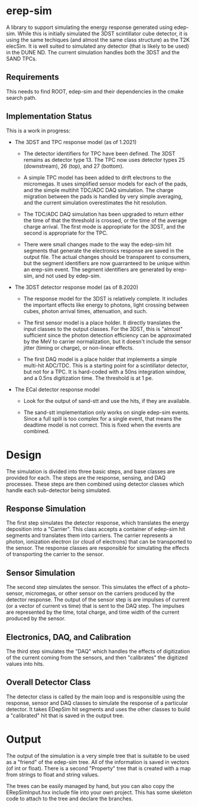 # erep-sim

A library to support simulating the energy response generated using
edep-sim.  While this is initially simulated the 3DST scintillator
cube detector, it is using the same techiques (and almost the same
class structure) as the T2K elecSim.  It is well suited to simulated
any detector (that is likely to be used) in the DUNE ND.  The current
simulation handles both the 3DST and the SAND TPCs.

## Requirements

This needs to find ROOT, edep-sim and their dependencies in the cmake
search path.

## Implementation Status 

This is a work in progress:

* The 3DST and TPC response model (as of 1.2021)

  * The detector identifiers for TPC have been defined.  The
    3DST remains as detector type 13.  The TPC now uses detector types
    25 (downstream), 26 (top), and 27 (bottom).

  * A simple TPC model has been added to drift electrons to the
    micromegas.  It uses simplified sensor models for each of the
    pads, and the simple multihit TDC/ADC DAQ simulation.  The charge
    migration between the pads is handled by very simple averaging,
    and the current simulation overestimates the hit resolution.

  * The TDC/ADC DAQ simulation has been upgraded to return either the
    time of that the threshold is crossed, or the time of the average
    charge arrival.  The first mode is appropriate for the 3DST, and
    the second is appropriate for the TPC.

  * There were small changes made to the way the edep-sim hit segments
    that generate the electronics response are saved in the output
    file.  The actual changes should be transparent to consumers, but
    the segment identifiers are now guarranteed to be unique within an
    erep-sim event.  The segment identifiers are generated by
    erep-sim, and not used by edep-sim.

* The 3DST detector response model (as of 8.2020)

  * The response model for the 3DST is relatively complete.  It
    includes the important effects like energy to photons, light
    crossing between cubes, photon arrival times, attenuation, and
    such.

  * The first sensor model is a place holder.  It directly translates
    the input classes to the output classes.  For the 3DST, this is
    "almost" sufficient since the photon detection efficiency can be
    approximated by the MeV to carrier normalization, but it doesn't
    include the sensor jitter (timing or charge), or non-linear
    effects.

  * The first DAQ model is a place holder that implements a simple
    multi-hit ADC/TDC.  This is a starting point for a scintillator
    detector, but not for a TPC.  It is hard-coded with a 50ns
    integration window, and a 0.5ns digitization time.  The threshold
    is at 1 pe.

* The ECal detector response model

  * Look for the output of sand-stt and use the hits, if they are available.

  * The sand-stt implementation only works on single edep-sim events.
    Since a full spill is too complex for a single event, that means
    the deadtime model is not correct.  This is fixed when the events
    are combined.
  
# Design

The simulation is divided into three basic steps, and base classes are
provided for each.  The steps are the response, sensing, and DAQ
processes.  These steps are then combined using detector classes which
handle each sub-detector being simulated.

## Response Simulation

The first step simulates the detector response, which translates the
energy deposition into a "Carrier".  This class accepts a container of
edep-sim hit segments and translates them into carriers.  The carrier
represents a photon, ionization electron (or cloud of electrons) that
can be transported to the sensor.  The response classes are
responsible for simulating the effects of transporting the carrier to
the sensor.

## Sensor Simulation

The second step simulates the sensor.  This simulates the effect of a
photo-sensor, micromegas, or other sensor on the carriers produced by
the detector response.  The output of the sensor step is are impulses
of current (or a vector of current vs time) that is sent to the DAQ
step.  The impulses are represented by the time, total charge, and
time width of the current produced by the sensor.

## Electronics, DAQ, and Calibration

The third step simulates the "DAQ" which handles the effects of
digitization of the current coming from the sensors, and then
"calibrates" the digitized values into hits.

## Overall Detector Class

The detector class is called by the main loop and is responsible using
the response, sensor and DAQ classes to simulate the response of a
particular detector. It takes EDepSim hit segments and uses the other
classes to build a "calibrated" hit that is saved in the output tree.

# Output

The output of the simulation is a very simple tree that is suitable to
be used as a "friend" of the edep-sim tree.  All of the information is
saved in vectors (of int or float).  There is a second "Property" tree
that is created with a map from strings to float and string values.

The trees can be easily managed by hand, but you can also copy the
ERepSimInput.hxx include file into your own project.  This has some
skeleton code to attach to the tree and declare the branches.
